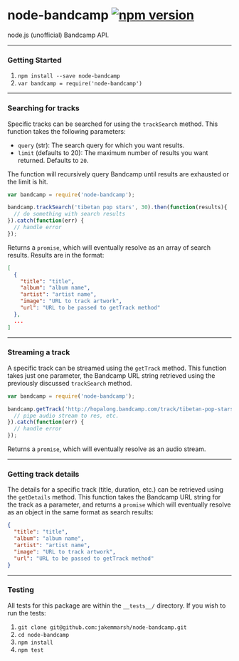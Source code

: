 node-bandcamp [![npm version](https://badge.fury.io/js/node-bandcamp.svg)](http://badge.fury.io/js/node-bandcamp)
=================================================================================================================

node.js (unofficial) Bandcamp API.

---

### Getting Started

1. `npm install --save node-bandcamp`
2. `var bandcamp = require('node-bandcamp')`

---

### Searching for tracks

Specific tracks can be searched for using the `trackSearch` method. This function takes the following parameters:

- `query` (str): The search query for which you want results.
- `limit` (defaults to 20): The maximum number of results you want returned. Defaults to `20`.

The function will recursively query Bandcamp until results are exhausted or the limit is hit.

```javascript
var bandcamp = require('node-bandcamp');

bandcamp.trackSearch('tibetan pop stars', 30).then(function(results){
  // do something with search results
}).catch(function(err) {
  // handle error
});
```

Returns a `promise`, which will eventually resolve as an array of search results. Results are in the format:

```json
[
  {
    "title": "title",
    "album": "album name",
    "artist": "artist name",
    "image": "URL to track artwork",
    "url": "URL to be passed to getTrack method"
  },
  ...
]

```

---

### Streaming a track

A specific track can be streamed using the `getTrack` method. This function takes just one parameter, the Bandcamp URL string retrieved using the previously discussed `trackSearch` method.

```javascript
var bandcamp = require('node-bandcamp');

bandcamp.getTrack('http://hopalong.bandcamp.com/track/tibetan-pop-stars').then(function(stream) {
  // pipe audio stream to res, etc.
}).catch(function(err) {
  // handle error
});
```

Returns a `promise`, which will eventually resolve as an audio stream.

---

### Getting track details

The details for a specific track (title, duration, etc.) can be retrieved using the `getDetails` method. This function takes the Bandcamp URL string for the track as a parameter, and returns a `promise` which will eventually resolve as an object in the same format as search results:

```json
{
  "title": "title",
  "album": "album name",
  "artist": "artist name",
  "image": "URL to track artwork",
  "url": "URL to be passed to getTrack method"
}
```

---

### Testing

All tests for this package are within the `__tests__/` directory. If you wish to run the tests:

1. `git clone git@github.com:jakemmarsh/node-bandcamp.git`
2. `cd node-bandcamp`
3. `npm install`
4. `npm test`
